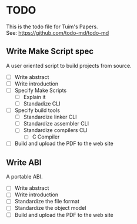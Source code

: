 # TODO

This is the todo file for Tuim's Papers.  
See: <https://github.com/todo-md/todo-md>

## Write Make Script spec

A user oriented script to build projects from source.

- [ ] Write abstract
- [ ] Write introduction
- [ ] Specify Make Scripts
  - [ ] Explain it
  - [ ] Standadize CLI
- [ ] Specify build tools
  - [ ] Standardize linker CLI
  - [ ] Standardize assembler CLI
  - [ ] Standardize compilers CLI
    - [ ] C Compiler
- [ ] Build and upload the PDF to the web site

## Write ABI

A portable ABI.

- [ ] Write abstract
- [ ] Write introduction
- [ ] Standardize the file format
- [ ] Standardize the object model
- [ ] Build and upload the PDF to the web site
